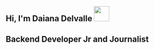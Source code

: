 <h2> Hi, I'm Daiana Delvalle <img src="https://media.giphy.com/media/YrZECW1GgBkqat6F0B/giphy.gif" width="40"></hd>

## Backend Developer Jr and Journalist

<!--
**daianadelvalle/daianadelvalle** is a ✨ _special_ ✨ repository because its `README.md` (this file) appears on your GitHub profile.

- 🔭 I am currently looking for my first opportunity in the IT world
- 💻 Some skills: Java, Git, Sring Boot, Sring MVC, Spring Security, MySQL, JPA, Jwt.
- 🌱 I’m currently learning NodeJS
- 📫 How to reach me: daianadelvalle43@gmail.com
- 😄 My friends tell me Dai
- ⚡ Things I love: Harry Potter, learning new things, reading, a good cup of coffee and of course, programming..
-->
